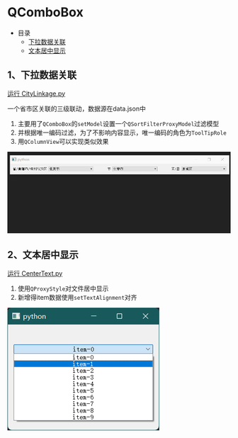 # QComboBox

- 目录
  - [下拉数据关联](#1下拉数据关联)
  - [文本居中显示](#2文本居中显示)

## 1、下拉数据关联

[运行 CityLinkage.py](CityLinkage.py)

一个省市区关联的三级联动，数据源在data.json中

1. 主要用了`QComboBox`的`setModel`设置一个`QSortFilterProxyModel`过滤模型
2. 并根据唯一编码过滤，为了不影响内容显示，唯一编码的角色为`ToolTipRole`
3. 用`QColumnView`可以实现类似效果

![CityLinkage](ScreenShot/CityLinkage.gif)

## 2、文本居中显示

[运行 CenterText.py](CenterText.py)

1. 使用`QProxyStyle`对文件居中显示
2. 新增得item数据使用`setTextAlignment`对齐

![CenterText](ScreenShot/CenterText.png)